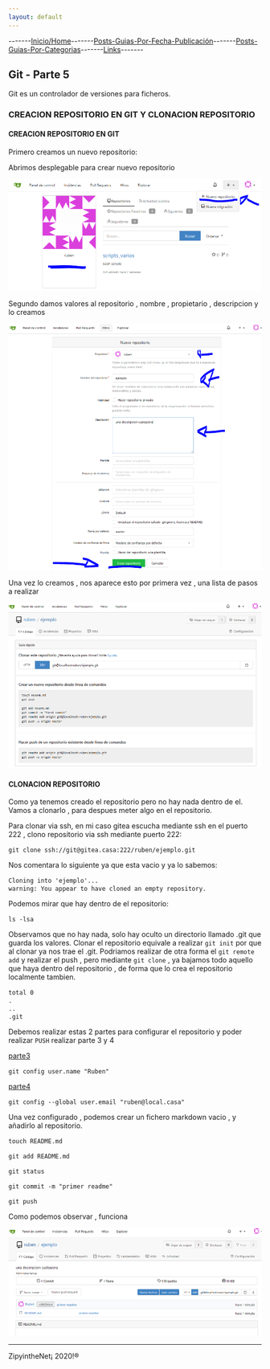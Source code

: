 ```yaml
---
layout: default
---
```

-------[Inicio/Home](./../index.html)-------[Posts-Guias-Por-Fecha-Publicación](./../posts.html)-------[Posts-Guias-Por-Categorias](./../categorias.html)-------[Links](./../links.html)-------

## Git - Parte 5

Git es un controlador de versiones para ficheros.

### CREACION REPOSITORIO EN GIT Y CLONACION REPOSITORIO 

#### CREACION REPOSITORIO EN GIT

Primero creamos un nuevo repositorio:

Abrimos desplegable para crear nuevo repositorio

![foto1gitrepo](./../images/git-parte5/Captura1.PNG)

Segundo damos valores al repositorio , nombre , propietario , descripcion y lo creamos

![foto2gitrepo](./../images/git-parte5/Captura2.PNG)

Una vez lo creamos , nos aparece esto por primera vez , una lista de pasos a realizar

![foto3gitrepo](./../images/git-parte5/Captura3.PNG)

#### CLONACION REPOSITORIO 

Como ya tenemos creado el repositorio pero no hay nada dentro de el. Vamos a clonarlo , para despues meter algo en el repositorio.

Para clonar via ssh, en mi caso gitea escucha mediante ssh en el puerto 222 , clono repositorio via ssh mediante puerto 222:

```
git clone ssh://git@gitea.casa:222/ruben/ejemplo.git

```

Nos comentara lo siguiente ya que esta vacio y ya lo sabemos:

```
Cloning into 'ejemplo'...
warning: You appear to have cloned an empty repository.
```

Podemos mirar que hay dentro de el repositorio:

```
ls -lsa
```

Observamos que no hay nada, solo hay oculto un directorio llamado .git que guarda los valores. 
Clonar el repositorio equivale a realizar ``` git init ``` por que al clonar ya nos trae el .git.
Podriamos realizar de otra forma el ```git remote add```  y realizar el push , pero mediante ```git clone``` , ya bajamos todo aquello que haya dentro del repositorio , de forma que lo crea el repositorio localmente tambien.

```
total 0
.
..
.git
```
Debemos realizar estas 2 partes para configurar el repositorio y poder realizar ```PUSH```
realizar parte 3 y 4

[parte3](https://zipyinthenet.github.io/posts/git3-20201219.html)

```
git config user.name "Ruben"
```

[parte4](https://zipyinthenet.github.io/posts/git4-20201219.html)

```
git config --global user.email "ruben@local.casa"
```

Una vez configurado , podemos crear un fichero markdown vacio , y añadirlo al repositorio.

```
touch README.md
```

```
git add README.md
```

```
git status
```

```
git commit -m "primer readme"
```

```
git push
```

Como podemos observar , funciona

![foto4gitrepo](./../images/git-parte5/Captura4.PNG)

-----------------------------------------------------------------------------

ZipyintheNet¡ 2020!®
